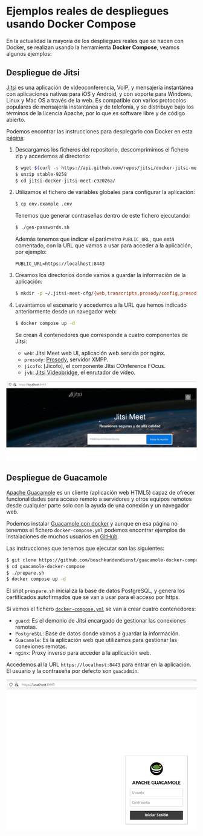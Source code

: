 # Ejemplos reales de despliegues usando Docker Compose

En la actualidad la mayoría de los despliegues reales que se hacen con Docker, se realizan usando la herramienta **Docker Compose**, veamos algunos ejemplos:

## Despliegue de Jitsi

[Jitsi](https://meet.jit.si/) es una aplicación de videoconferencia, VoIP, y mensajería instantánea con aplicaciones nativas para iOS y Android, y con soporte para Windows, Linux y Mac OS a través de la web.​ Es compatible con varios protocolos populares de mensajería instantánea y de telefonía, y se distribuye bajo los términos de la licencia Apache, por lo que es software libre y de código abierto. 

Podemos encontrar las instrucciones para desplegarlo con Docker en esta [página](https://github.com/jitsi/docker-jitsi-meet):

1. Descargamos los ficheros del repositorio, descomprimimos el fichero zip y accedemos al directorio:

    ```bash
    $ wget $(curl -s https://api.github.com/repos/jitsi/docker-jitsi-meet/releases/latest | grep 'zip' | cut -d\" -f4)
    $ unzip stable-9258
    $ cd jitsi-docker-jitsi-meet-c92026a/
    ```

2. Utilizamos el fichero de variables globales para configurar la aplicación:

    ```bash
    $ cp env.example .env
    ```

    Tenemos que generar contraseñas dentro de este fichero ejecutando:

    ```bash
    $ ./gen-passwords.sh
    ```

    Además tenemos que indicar el parámetro `PUBLIC_URL`, que está comentado, con la URL que vamos a usar para acceder a la aplicación, por ejemplo:

    ```
    PUBLIC_URL=https://localhost:8443
    ```

3. Creamos los directorios donde vamos a guardar la información de la aplicación:

    ```bash
    $ mkdir -p ~/.jitsi-meet-cfg/{web,transcripts,prosody/config,prosody/prosody-plugins-custom,jicofo,jvb,jigasi,jibri}
    ```

4. Levantamos el escenario y accedemos a la URL que hemos indicado anteriormente desde un navegador web:

    ```bash
    $ docker compose up -d
    ```

    Se crean 4 contenedores que corresponde a cuatro componentes de Jitsi:

    * `web`: Jitsi Meet web UI, aplicación web servida por nginx.
    * `prosody`: [Prosody](https://prosody.im/), servidor XMPP.
    * `jicofo`: [Jicofo], el componente JItsi COnference FOcus.
    * `jvb`: [Jitsi Videobridge](https://github.com/jitsi/jitsi-videobridge), el enrutador de vídeo.

![jitsi](img/jitsi.png)

## Despliegue de Guacamole

[Apache Guacamole](https://guacamole.apache.org/) es un cliente (aplicación web HTML5) capaz de ofrecer funcionalidades para acceso remoto a servidores y otros equipos remotos desde cualquier parte solo con la ayuda de una conexión y un navegador web. 

Podemos instalar [Guacamole con docker](https://guacamole.apache.org/doc/gug/guacamole-docker.html) y aunque en esa página no tenemos el fichero `docker-compose.yml` podemos encontrar ejemplos de instalaciones de muchos usuarios en [GitHub](https://github.com/boschkundendienst/guacamole-docker-compose/).

Las instrucciones que tenemos que ejecutar son las siguientes:

```bash
$ git clone https://github.com/boschkundendienst/guacamole-docker-compose.git
$ cd guacamole-docker-compose
$ ./prepare.sh
$ docker compose up -d
```

El sript `prespare.sh` inicializa la base de datos PostgreSQL, y genera los certificados autofirmados que se van a usar para el acceso por https.

Si vemos el fichero [`docker-compose.yml`](https://github.com/boschkundendienst/guacamole-docker-compose/blob/master/docker-compose.yml) se van a crear cuatro contenedores:

* `guacd`: Es el demonio de Jitsi encargado de gestionar las conexiones remotas.
* `PostgreSQL`: Base de datos donde vamos a guardar la información.
* `Guacamole`: Es la aplicación web que utilizamos para gestionar las conexiones remotas.
* `nginx`: Proxy inverso para acceder a la aplicación web.

Accedemos al la URL `https://localhost:8443` para entrar en la aplicación. El usuario y la contraseña por defecto son `guacadmin`.

![guacamole](img/guacamole.png)



